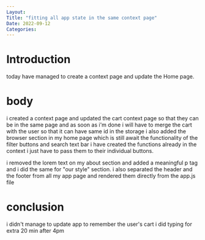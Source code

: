 ```yaml
---
Layout:
Title: "fitting all app state in the same context page"
Date: 2022-09-12
Categories:
---
```


# Introduction
 today have managed to create a context page and update the Home page. 

# body

i created a context page and updated the cart context page so that they can be in the same page and 
as soon as i'm done i will have to merge the cart with the user so that it can have same id in the storage
 i also
added the browser section in my home page which is still await the functionality of the filter buttons 
and search text bar i have created the functions already in the context i just have to pass them to
their individual buttons.

i removed the lorem text on my about section and added a meaningful p tag and i did the same for
"our style" section. i also separated the header and the footer from all my app page and rendered them 
directly from the app.js file 



# conclusion
i didn't manage to update app to remember the user's cart 
i did typing for extra 20 min after 4pm 

